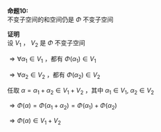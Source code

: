 **命题10:**  
不变子空间的和空间仍是 $\Phi$ 不变子空间  
  
**证明**  
设 $V_1$ ， $V_2$ 是 $\Phi$ 不变子空间  
  
 $\Rightarrow\forall \alpha_1\in V_1$ ，都有 $\Phi(\alpha_1)\in V_1$  
  
 $\Rightarrow\forall \alpha_2\in V_2$ ，都有 $\Phi(\alpha_2)\in V_2$  
  
任取 $\alpha=\alpha_1+\alpha_2\in V_1+V_2$ ，其中 $\alpha_1\in V_1,\ \alpha_2\in V_2$  
  
 $\Rightarrow\Phi(\alpha)=\Phi(\alpha_1+\alpha_2)=\Phi(\alpha_1)+\Phi(\alpha_2)$  
  
 $\Rightarrow\Phi(\alpha)\in V_1+V_2$  
  
